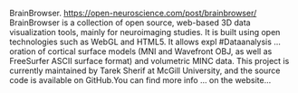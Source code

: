 BrainBrowser. https://open-neuroscience.com/post/brainbrowser/
BrainBrowser is a collection of open source, web-based 3D data visualization tools, mainly for neuroimaging studies. It is built using open technologies such as WebGL and HTML5. It allows expl #Dataanalysis ...
oration of cortical surface models (MNI and Wavefront OBJ, as well as FreeSurfer ASCII surface format) and volumetric MINC data. This project is currently maintained by Tarek Sherif at McGill University, and the source code is available on GitHub.You can find more info ...
on the website...
